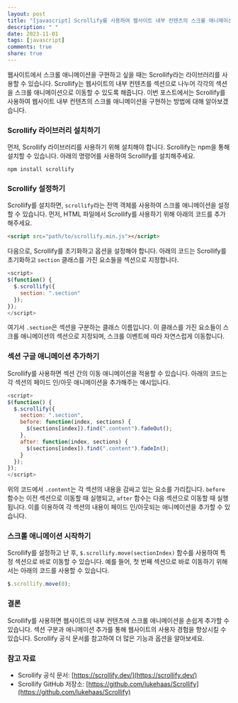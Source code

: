 ```yaml
---
layout: post
title: "[javascript] Scrollify를 사용하여 웹사이트 내부 컨텐츠의 스크롤 애니메이션 구현하기"
description: " "
date: 2023-11-01
tags: [javascript]
comments: true
share: true
---
```


웹사이트에서 스크롤 애니메이션을 구현하고 싶을 때는 Scrollify라는 라이브러리를 사용할 수 있습니다. Scrollify는 웹사이트의 내부 컨텐츠를 섹션으로 나누어 각각의 섹션을 스크롤 애니메이션으로 이동할 수 있도록 해줍니다. 이번 포스트에서는 Scrollify를 사용하여 웹사이트 내부 컨텐츠의 스크롤 애니메이션을 구현하는 방법에 대해 알아보겠습니다.

### Scrollify 라이브러리 설치하기

먼저, Scrollify 라이브러리를 사용하기 위해 설치해야 합니다. Scrollify는 npm을 통해 설치할 수 있습니다. 아래의 명령어를 사용하여 Scrollify를 설치해주세요.

```
npm install scrollify
```

### Scrollify 설정하기

Scrollify를 설치하면, `scrollify`라는 전역 객체를 사용하여 스크롤 애니메이션을 설정할 수 있습니다. 먼저, HTML 파일에서 Scrollify를 사용하기 위해 아래의 코드를 추가해주세요.

```html
<script src="path/to/scrollify.min.js"></script>
```

다음으로, Scrollify를 초기화하고 옵션을 설정해야 합니다. 아래의 코드는 Scrollify를 초기화하고 `section` 클래스를 가진 요소들을 섹션으로 지정합니다.

```javascript
<script>
$(function() {
  $.scrollify({
    section: ".section"
  });
});
</script>
```

여기서 `.section`은 섹션을 구분하는 클래스 이름입니다. 이 클래스를 가진 요소들이 스크롤 애니메이션의 섹션으로 지정되며, 스크롤 이벤트에 따라 자연스럽게 이동합니다.

### 섹션 구글 애니메이션 추가하기

Scrollify를 사용하면 섹션 간의 이동 애니메이션을 적용할 수 있습니다. 아래의 코드는 각 섹션의 페이드 인/아웃 애니메이션을 추가해주는 예시입니다.

```javascript
<script>
$(function() {
  $.scrollify({
    section: ".section",
    before: function(index, sections) {
      $(sections[index]).find(".content").fadeOut();
    },
    after: function(index, sections) {
      $(sections[index]).find(".content").fadeIn();
    }
  });
});
</script>
```

위의 코드에서 `.content`는 각 섹션의 내용을 감싸고 있는 요소를 가리킵니다. `before` 함수는 이전 섹션으로 이동할 때 실행되고, `after` 함수는 다음 섹션으로 이동할 때 실행됩니다. 이를 이용하여 각 섹션의 내용이 페이드 인/아웃되는 애니메이션을 추가할 수 있습니다.

### 스크롤 애니메이션 시작하기

Scrollify를 설정하고 난 후, `$.scrollify.move(sectionIndex)` 함수를 사용하여 특정 섹션으로 바로 이동할 수 있습니다. 예를 들어, 첫 번째 섹션으로 바로 이동하기 위해서는 아래의 코드를 사용할 수 있습니다.

```javascript
$.scrollify.move(0);
```

### 결론

Scrollify를 사용하면 웹사이트의 내부 컨텐츠에 스크롤 애니메이션을 손쉽게 추가할 수 있습니다. 섹션 구분과 애니메이션 추가를 통해 웹사이트의 사용자 경험을 향상시킬 수 있습니다. Scrollify 공식 문서를 참고하여 더 많은 기능과 옵션을 알아보세요.

### 참고 자료

- Scrollify 공식 문서: [https://scrollify.dev/](https://scrollify.dev/)
- Scrollify GitHub 저장소: [https://github.com/lukehaas/Scrollify](https://github.com/lukehaas/Scrollify)